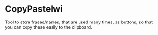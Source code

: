 # CopyPasteIwi
Tool to store frases/names, that are used many times, as buttons, so that you can copy these easily to the clipboard.
